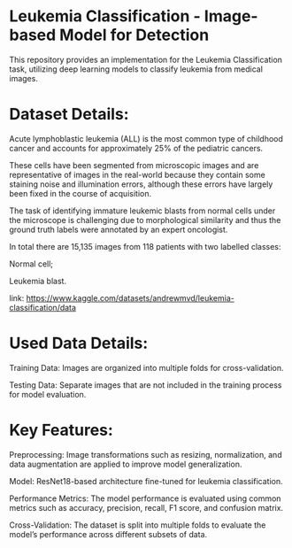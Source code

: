 # Leukemia Classification - Image-based Model for Detection
This repository provides an implementation for the Leukemia Classification task, utilizing deep learning models to classify leukemia from medical images.

# Dataset Details:
Acute lymphoblastic leukemia (ALL) is the most common type of childhood cancer and accounts for approximately 25% of the pediatric cancers.

These cells have been segmented from microscopic images and are representative of images in the real-world because they contain some staining noise and illumination errors, although these errors have largely been fixed in the course of acquisition.

The task of identifying immature leukemic blasts from normal cells under the microscope is challenging due to morphological similarity and thus the ground truth labels were annotated by an expert oncologist.

In total there are 15,135 images from 118 patients with two labelled classes:

Normal cell;

Leukemia blast.

link: https://www.kaggle.com/datasets/andrewmvd/leukemia-classification/data

# Used Data Details:

Training Data: Images are organized into multiple folds for cross-validation.

Testing Data: Separate images that are not included in the training process for model evaluation.

# Key Features:
Preprocessing: Image transformations such as resizing, normalization, and data augmentation are applied to improve model generalization.

Model: ResNet18-based architecture fine-tuned for leukemia classification.

Performance Metrics: The model performance is evaluated using common metrics such as accuracy, precision, recall, F1 score, and confusion matrix.

Cross-Validation: The dataset is split into multiple folds to evaluate the model’s performance across different subsets of data.
